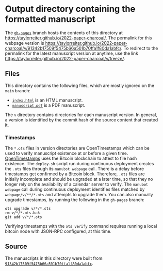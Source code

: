# Output directory containing the formatted manuscript

The [`gh-pages`](https://github.com/taylorreiter/2022-paper-charcoal/tree/gh-pages) branch hosts the contents of this directory at <https://taylorreiter.github.io/2022-paper-charcoal/>.
The permalink for this webpage version is <https://taylorreiter.github.io/2022-paper-charcoal/v/91342b17509f5475b66a501b70ffa1f80da1abfc/>.
To redirect to the permalink for the latest manuscript version at anytime, use the link <https://taylorreiter.github.io/2022-paper-charcoal/v/freeze/>.

## Files

This directory contains the following files, which are mostly ignored on the `main` branch:

+ [`index.html`](index.html) is an HTML manuscript.
+ [`manuscript.pdf`](manuscript.pdf) is a PDF manuscript.

The `v` directory contains directories for each manuscript version.
In general, a version is identified by the commit hash of the source content that created it.

### Timestamps

The `*.ots` files in version directories are OpenTimestamps which can be used to verify manuscript existence at or before a given time.
[OpenTimestamps](https://opentimestamps.org/) uses the Bitcoin blockchain to attest to file hash existence.
The `deploy.sh` script run during continuous deployment creates the `.ots` files through its `manubot webpage` call.
There is a delay before timestamps get confirmed by a Bitcoin block.
Therefore, `.ots` files are initially incomplete and should be upgraded at a later time, so that they no longer rely on the availability of a calendar server to verify.
The `manubot webpage` call during continuous deployment identifies files matched by `webpage/v/**/*.ots` and attempts to upgrade them.
You can also manually upgrade timestamps, by running the following in the `gh-pages` branch:

```shell
ots upgrade v/*/*.ots
rm v/*/*.ots.bak
git add v/*/*.ots
```

Verifying timestamps with the `ots verify` command requires running a local bitcoin node with JSON-RPC configured, at this time.

## Source

The manuscripts in this directory were built from
[`91342b17509f5475b66a501b70ffa1f80da1abfc`](https://github.com/taylorreiter/2022-paper-charcoal/commit/91342b17509f5475b66a501b70ffa1f80da1abfc).

